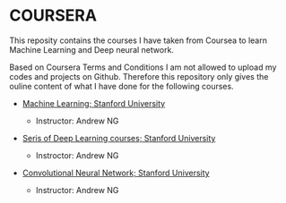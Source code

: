 # COURSERA
This reposity contains the courses I have taken from Coursea to learn Machine Learning and Deep neural network.

Based on Coursera Terms and Conditions I am not allowed to upload my codes and projects on Github. Therefore this repository only gives the ouline content of what I have done for the following courses.

- [Machine Learning; Stanford University](https://github.com/nimahassanpour/COURSERA/tree/master/Machine-Learning-master)

   - Instructor: Andrew NG
  
- [Seris of Deep Learning courses; Stanford University](https://github.com/nimahassanpour/COURSERA/tree/master/Deep-Learning-Specialization-master)

  - Instroctor: Andrew NG
  
- [Convolutional Neural Network; Stanford University](https://github.com/nimahassanpour/COURSERA/tree/master/Convolutional-Neural-Networks-master)

  - Instructor: Andrew NG

